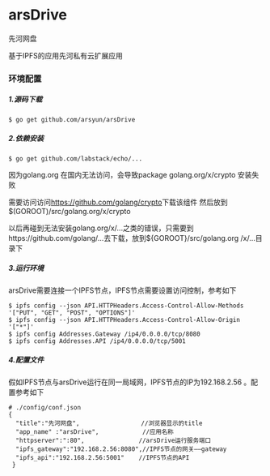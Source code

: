 # arsDrive

先河网盘

基于IPFS的应用先河私有云扩展应用

### 环境配置

##### 1.源码下载

```
$ go get github.com/arsyun/arsDrive
```

##### 2.依赖安装

```
$ go get github.com/labstack/echo/... 
```

因为golang.org 在国内无法访问，会导致package golang.org/x/crypto 安装失败

需要访问访问<https://github.com/golang/crypto>下载该组件 然后放到$(GOROOT)/src/golang.org/x/crypto

以后再碰到无法安装golang.org/x/...之类的错误，只需要到https://github.com/golang/...去下载，放到${GOROOT}/src/golang.org /x/...目录下 

##### 3.运行环境

arsDrive需要连接一个IPFS节点，IPFS节点需要设置访问控制，参考如下

```
$ ipfs config --json API.HTTPHeaders.Access-Control-Allow-Methods '["PUT", "GET", "POST", "OPTIONS"]'
$ ipfs config --json API.HTTPHeaders.Access-Control-Allow-Origin '["*"]'
$ ipfs config Addresses.Gateway /ip4/0.0.0.0/tcp/8080
$ ipfs config Addresses.API /ip4/0.0.0.0/tcp/5001
```

##### 4.配置文件

假如IPFS节点与arsDrive运行在同一局域网，IPFS节点的IP为192.168.2.56 。配置参考如下

```
# ./config/conf.json
{
  "title":"先河网盘",                 //浏览器显示的title
  "app_name" :"arsDrive",            //应用名称
  "httpserver":":80",				//arsDrive运行服务端口
  "ipfs_gateway":"192.168.2.56:8080",//IPFS节点的网关——gateway
  "ipfs_api":"192.168.2.56:5001"	//IPFS节点的API
 }
```
